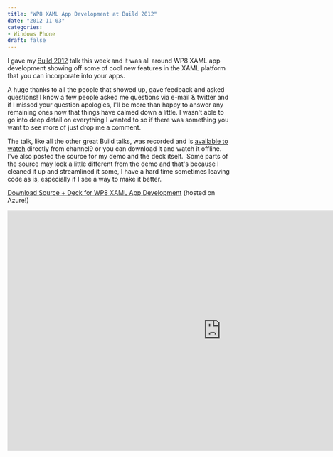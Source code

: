 ```yaml
---
title: "WP8 XAML App Development at Build 2012"
date: "2012-11-03"
categories:
- Windows Phone
draft: false
---
```


I gave my [Build 2012](http://www.buildwindows.com/) talk this week and it was all around WP8 XAML app development showing off some of cool new features in the XAML platform that you can incorporate into your apps.

A huge thanks to all the people that showed up, gave feedback and asked questions! I know a few people asked me questions via e-mail & twitter and if I missed your question apologies, I'll be more than happy to answer any remaining ones now that things have calmed down a little. I wasn't able to go into deep detail on everything I wanted to so if there was something you want to see more of just drop me a comment.

The talk, like all the other great Build talks, was recorded and is [available to watch](http://channel9.msdn.com/Events/Build/2012/2-021) directly from channel9 or you can download it and watch it offline.&nbsp; I've also posted the source for my demo and the deck itself.&nbsp; Some parts of the source may look a little different from the demo and that's because I cleaned it up and streamlined it some, I have a hard time sometimes leaving code as is, especially if I see a way to make it better.

[Download Source + Deck for WP8 XAML App Development](http://bit.ly/YgMLdo) (hosted on Azure!)

<iframe style="height: 540px; width: 960px" src="http://channel9.msdn.com/Events/Build/2012/2-021/player?w=960&h=540" frameborder="0" scrolling="no"></iframe>
